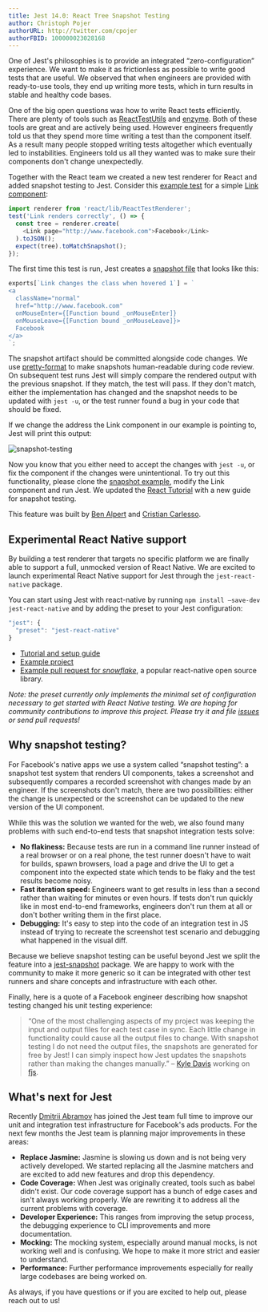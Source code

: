 ```yaml
---
title: Jest 14.0: React Tree Snapshot Testing
author: Christoph Pojer
authorURL: http://twitter.com/cpojer
authorFBID: 100000023028168
---
```


One of Jest's philosophies is to provide an integrated “zero-configuration” experience. We want to make it as frictionless as possible to write good tests that are useful. We observed that when engineers are provided with ready-to-use tools, they end up writing more tests, which in turn results in stable and healthy code bases.

<!--truncate-->

One of the big open questions was how to write React tests efficiently. There are plenty of tools such as [ReactTestUtils](https://facebook.github.io/react/docs/test-utils.html) and [enzyme](http://airbnb.io/enzyme/). Both of these tools are great and are actively being used. However engineers frequently told us that they spend more time writing a test than the component itself. As a result many people stopped writing tests altogether which eventually led to instabilities. Engineers told us all they wanted was to make sure their components don't change unexpectedly.

Together with the React team we created a new test renderer for React and added snapshot testing to Jest. Consider this [example test](https://github.com/facebook/jest/blob/master/examples/snapshot/__tests__/Link.react-test.js) for a simple [Link component](https://github.com/facebook/jest/blob/master/examples/snapshot/Link.react.js):

```javascript
import renderer from 'react/lib/ReactTestRenderer';
test('Link renders correctly', () => {
  const tree = renderer.create(
    <Link page="http://www.facebook.com">Facebook</Link>
  ).toJSON();
  expect(tree).toMatchSnapshot();
});
```

The first time this test is run, Jest creates a [snapshot file](https://github.com/facebook/jest/blob/master/examples/snapshot/__tests__/__snapshots__/Link.react-test.js.snap) that looks like this:

```javascript
exports[`Link changes the class when hovered 1`] = `
<a
  className="normal"
  href="http://www.facebook.com"
  onMouseEnter={[Function bound _onMouseEnter]}
  onMouseLeave={[Function bound _onMouseLeave]}>
  Facebook
</a>
`;
```

The snapshot artifact should be committed alongside code changes. We use [pretty-format](https://github.com/thejameskyle/pretty-format) to make snapshots human-readable during code review. On subsequent test runs Jest will simply compare the rendered output with the previous snapshot. If they match, the test will pass. If they don't match, either the implementation has changed and the snapshot needs to be updated with `jest -u`, or the test runner found a bug in your code that should be fixed.

If we change the address the Link component in our example is pointing to, Jest will print this output:

![snapshot-testing](/jest/img/blog/snapshot.png)

Now you know that you either need to accept the changes with `jest -u`, or fix the component if the changes were unintentional.
To try out this functionality, please clone the [snapshot example](https://github.com/facebook/jest/tree/master/examples/snapshot), modify the Link component and run Jest. We updated the [React Tutorial](/jest/docs/tutorial-react.html) with a new guide for snapshot testing.

This feature was built by [Ben Alpert](https://twitter.com/soprano) and [Cristian Carlesso](https://twitter.com/kentaromiura).

## Experimental React Native support

By building a test renderer that targets no specific platform we are finally able to support a full, unmocked version of React Native. We are excited to launch experimental React Native support for Jest through the `jest-react-native` package.

You can start using Jest with react-native by running `npm install —save-dev jest-react-native` and by adding the preset to your Jest configuration:

```javascript
"jest": {
  "preset": "jest-react-native"
}
```

* [Tutorial and setup guide](/jest/docs/tutorial-react-native.html#content)
* [Example project](https://github.com/facebook/jest/tree/master/examples/react-native)
*  [Example pull request for *snowflake*](https://github.com/bartonhammond/snowflake/pull/110), a popular react-native open source library.

*Note: the preset currently only implements the minimal set of configuration necessary to get started with React Native testing. We are hoping for community contributions to improve this project. Please try it and file [issues](https://github.com/facebook/jest/issues) or send pull requests!*

## Why snapshot testing?

For Facebook's native apps we use a system called “snapshot testing”: a snapshot test system that renders UI components, takes a screenshot and subsequently compares a recorded screenshot with changes made by an engineer. If the screenshots don't match, there are two possibilities: either the change is unexpected or the screenshot can be updated to the new version of the UI component.

While this was the solution we wanted for the web, we also found many problems with such end-to-end tests that snapshot integration tests solve:

* **No flakiness:** Because tests are run in a command line runner instead of a real browser or on a real phone, the test runner doesn't have to wait for builds, spawn browsers, load a page and drive the UI to get a component into the expected state which tends to be flaky and the test results become noisy.
* **Fast iteration speed:** Engineers want to get results in less than a second rather than waiting for minutes or even hours. If tests don't run quickly like in most end-to-end frameworks, engineers don't run them at all or don't bother writing them in the first place.
* **Debugging:** It's easy to step into the code of an integration test in JS instead of trying to recreate the screenshot test scenario and debugging what happened in the visual diff.

Because we believe snapshot testing can be useful beyond Jest we split the feature into a [jest-snapshot](https://github.com/facebook/jest/tree/master/packages/jest-snapshot) package. We are happy to work with the community to make it more generic so it can be integrated with other test runners and share concepts and infrastructure with each other.

Finally, here is a quote of a Facebook engineer describing how snapshot testing changed his unit testing experience:

> “One of the most challenging aspects of my project was keeping the input and output files for each test case in sync. Each little change in functionality could cause all the output files to change. With snapshot testing I do not need the output files, the snapshots are generated for free by Jest! I can simply inspect how Jest updates the snapshots rather than making the changes manually.” – [Kyle Davis](https://github.com/kyldvs) working on [fjs](https://github.com/kyldvs/fjs).

## What's next for Jest

Recently [Dmitrii Abramov](https://twitter.com/abramov_dmitrii) has joined the Jest team full time to improve our unit and integration test infrastructure for Facebook's ads products. For the next few months the Jest team is planning major improvements in these areas:

* **Replace Jasmine:** Jasmine is slowing us down and is not being very actively developed. We started replacing all the Jasmine matchers and are excited to add new features and drop this dependency.
* **Code Coverage:** When Jest was originally created, tools such as babel didn't exist. Our code coverage support has a bunch of edge cases and isn't always working properly. We are rewriting it to address all the current problems with coverage.
* **Developer Experience:** This ranges from improving the setup process, the debugging experience to CLI improvements and more documentation.
* **Mocking:** The mocking system, especially around manual mocks, is not working well and is confusing. We hope to make it more strict and easier to understand.
* **Performance:** Further performance improvements especially for really large codebases are being worked on.

As always, if you have questions or if you are excited to help out, please reach out to us!
